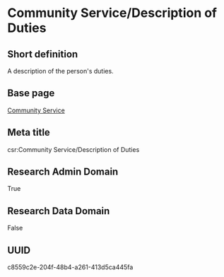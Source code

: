 # Community Service/Description of Duties
## Short definition
A description of the person's duties.
## Base page
[Community Service](../../Objects/Community%20Service.md)
## Meta title
csr:Community Service/Description of Duties
## Research Admin Domain
True
## Research Data Domain
False
## UUID
c8559c2e-204f-48b4-a261-413d5ca445fa

